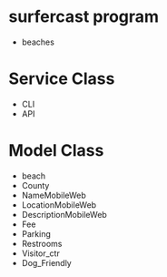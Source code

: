 # surfercast program

- beaches

# Service Class
 - CLI
 - API


 # Model Class
  - beach
   - County
   - NameMobileWeb
   - LocationMobileWeb
   - DescriptionMobileWeb
   - Fee
   - Parking
   - Restrooms
   - Visitor_ctr
   - Dog_Friendly

   